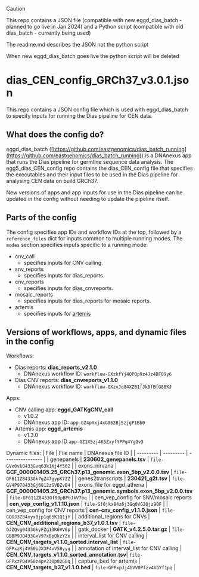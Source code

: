 > [!CAUTION]
> This repo contains a JSON file (compatible with new eggd_dias_batch - planned to go live in Jan 2024) and a Python script (compatible with old dias_batch - currently being used)
>
> The readme.md describes the JSON not the python script
>
> When new eggd_dias_batch goes live the python script will be deleted

# dias_CEN_config_GRCh37_v3.0.1.json

This repo contains a JSON config file which is used with eggd_dias_batch to specify inputs for running the Dias pipeline for CEN data.

## What does the config do?
eggd_dias_batch  ([https://github.com/eastgenomics/dias_batch_running](https://github.com/eastgenomics/dias_batch_running)) is a DNAnexus app that runs the Dias pipeline for germline sequence data analysis. The egg5_dias_CEN_config repo contains the dias_CEN_config file that specifies the executables and their input files to be used in the Dias pipeline for analysing CEN data on build GRCh37.

New versions of apps and app inputs for use in the Dias pipeline can be updated in the config without needing to update the pipeline itself.

## Parts of the config
The config specifies app IDs and workflow IDs at the top, followed by a `reference_files` dict for inputs common to multiple running modes.
The `modes` section specifies inputs specific to a running mode:
* cnv_call
    * specifies inputs for CNV calling.
* snv_reports
    * specifies inputs for dias_reports.
* cnv_reports
    * specifies inputs for dias_cnvreports.
* mosaic_reports
    * specifies inputs for dias_reports for mosaic reports.
* artemis
    * specifies inputs for [artemis](https://github.com/eastgenomics/eggd_artemis)


## Versions of workflows, apps, and dynamic files in the config
Workflows:
* Dias reports: **dias_reports_v2.1.0**
    * DNAnexus workflow ID: `workflow-GXzkfYj4QPQp9z4Jz4BF09y6`
* Dias CNV reports: **dias_cnvreports_v1.1.0**
    * DNAnexus workflow ID: `workflow-GXzvJq84XZB1fJk9fBfG88XJ`

Apps:
* CNV calling app: **eggd_GATKgCNV_call**
    * v1.0.2
    * DNAnexus app ID: `app-GZ4pXxj4xG062Bj5zjgP1Bb0`
* Artemis app: **eggd_artemis**
    * v1.3.0
    * DNAnexus app ID `app-GZ1X5zj4K5ZxyfYPPq4YgGv3`

Dynamic files:
| File      | File name | DNAnexus file ID |
| --------- | --------- | ---------------- |
| genepanels | **230602_genepanels.tsv** | `file-GVx0vkQ433Gvq63k1Kj4Y562` |
| exons_nirvana | **GCF_000001405.25_GRCh37.p13_genomic.exon_5bp_v2.0.0.tsv** | `file-GF611Z8433Gk7gZ47gypK7ZZ` |
| genes2transcripts | **230421_g2t.tsv** | `file-GV4P970433Gj6812zGVBZvB4` |
| exons_file for eggd_athena | **GCF_000001405.25_GRCh37.p13_genomic.symbols.exon_5bp_v2.0.0.tsv** | `file-GF611Z8433Gf99pBPbJkV7bq` |
| cen_vep_config for SNV/mosaic reports | **cen_vep_config_v1.1.10.json** | `file-Gf0jkx84z6j3Gq0VG2Qjz90F` |
| cen_vep_config for CNV reports | **cen-cnv_config_v1.1.0.json** | `file-GQGJ3Z84xyx0jp1q65K1Q1jY` |
| additional_regions for CNVs | **CEN_CNV_additional_regions_b37_v1.0.1.tsv** | `file-GJZQvg0433GkyFZg13K6VV6p` |
| gatk_docker | **GATK_v4.2.5.0.tar.gz** | `file-GBBP9JQ433GxV97xBpQkzYZx` |
| interval_list for CNV calling | **CEN_CNV_targets_v1.1.0_sorted.interval_list** | `file-GFPxzKj4V50pJX3F4vV58yyg` |
| annotation of interval_list for CNV calling | **CEN_CNV_targets_v1.1.0_sorted_annotation.tsv**| `file-GFPxzPQ4V50z4pv230p82G0q` |
| capture_bed for artemis | **CEN_CNV_targets_b37_v1.1.0.bed** | `file-GFPxpJj4GVV0Pfzv4VGYf1pq` |
